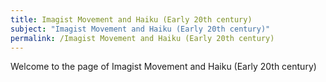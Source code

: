 ```yaml
---
title: Imagist Movement and Haiku (Early 20th century)
subject: "Imagist Movement and Haiku (Early 20th century)"
permalink: /Imagist Movement and Haiku (Early 20th century)
---
```


Welcome to the page of Imagist Movement and Haiku (Early 20th century)
